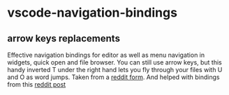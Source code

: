 # vscode-navigation-bindings

## arrow keys replacements

Effective navigation bindings for editor as well as menu navigation in widgets, quick open and file browser. You can still use arrow keys, but this handy inverted T under the right hand lets you fly through your files with U and O as word jumps. Taken from a [reddit form](https://www.reddit.com/r/emacs/comments/7lv8nx/comment/drp8b2k/?utm_source=share&utm_medium=web2x&context=3). And helped with bindings from this [reddit post](https://stackoverflow.com/questions/55158950/vs-code-remap-certain-arrow-key-functionality)

